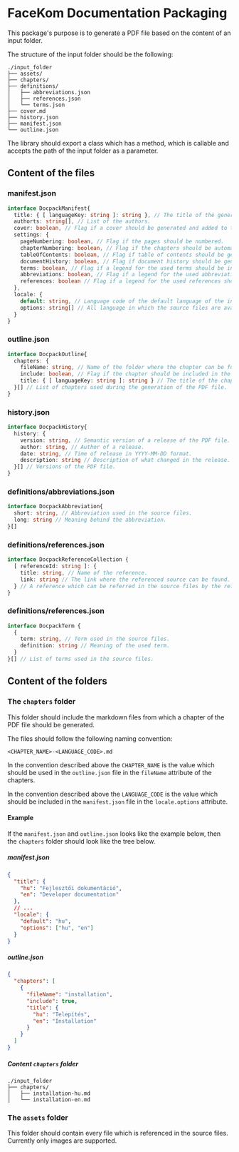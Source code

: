 FaceKom Documentation Packaging
===============================
This package's purpose is to generate a PDF file based on the content of an input folder.

The structure of the input folder should be the following:
```
./input_folder
├── assets/
├── chapters/
├── definitions/
│   ├── abbreviations.json
│   ├── references.json
│   └── terms.json
├── cover.md
├── history.json
├── manifest.json
└── outline.json
```

The library should export a class which has a method, which is callable and accepts the path of the input folder as a parameter.

## Content of the files
### manifest.json
```ts
interface DocpackManifest{
  title: { [ languageKey: string ]: string }, // The title of the generated PDF in different languages.
  authorts: string[], // List of the authors.
  cover: boolean, // Flag if a cover should be generated and added to the beginning of the generated PDF file.
  settings: {
    pageNumbering: boolean, // Flag if the pages should be numbered.
    chapterNumbering: boolean, // Flag if the chapters should be automatically numbered.
    tableOfContents: boolean, // Flag if table of contents should be generated to the beginning of the generated PDF file. It should be right after the cover page or the document history if it is included in the generated PDF file.
    documentHistory: boolean, // Flag if document history should be generated to the beginning of the generated PDF file. It should be right after the cover page.
    terms: boolean, // Flag if a legend for the used terms should be included in the generated PDF file. If it should be included, it have to be generated based on the `definitions/terms.json` file.
    abbreviations: boolean, // Flag if a legend for the used abbreviations should be included in the generated PDF file. If it should be included, it have to be generated based on the `definitions/abbreviations.json` file.
    references: boolean // Flag if a legend for the used references should be included in the generated PDF file. If it should be included, it have to be generated based on the `definitions/references.json` file.
  },
  locale: {
    default: string, // Language code of the default language of the input files.
    options: string[] // All language in which the source files are available and the PDFs will be generated.
  }
}
```

### outline.json
```ts
interface DocpackOutline{
  chapters: {
    fileName: string, // Name of the folder where the chapter can be found.
    include: boolean, // Flag if the chapter should be included in the generated PDF file or not.
    title: { [ languageKey: string ]: string } // The title of the chapter in different languages.
  }[] // List of chapters used during the generation of the PDF file.
}
```

### history.json
```ts
interface DocpackHistory{
  history: {
    version: string, // Semantic version of a release of the PDF file.
    author: string, // Author of a release.
    date: string, // Time of release in YYYY-MM-DD format.
    description: string // Description of what changed in the release.
  }[] // Versions of the PDF file.
}
```

### definitions/abbreviations.json
```ts
interface DocpackAbbreviation{
  short: string, // Abbreviation used in the source files.
  long: string // Meaning behind the abbreviation.
}[]
```

### definitions/references.json
```ts
interface DocpackReferenceCollection {
  [ referenceId: string ]: {
    title: string, // Name of the reference.
    link: string // The link where the referenced source can be found.
  } // A reference which can be referred in the source files by the referenceId.
}
```

### definitions/references.json
```ts
interface DocpackTerm {
  {
    term: string, // Term used in the source files.
    definition: string // Meaning of the used term.
  }
}[] // List of terms used in the source files.
```

## Content of the folders
### The `chapters` folder
This folder should include the markdown files from which a chapter of the PDF file should be generated.

The files should follow the following naming convention:
```
<CHAPTER_NAME>-<LANGUAGE_CODE>.md
```

In the convention described above the `CHAPTER_NAME` is the value which should be used in the `outline.json` file in the `fileName` attribute of the chapters.

In the convention described above the `LANGUAGE_CODE` is the value which should be included in the `manifest.json` file in the `locale.options` attribute.

#### Example
If the `manifest.json` and `outline.json` looks like the example below, then the `chapters` folder should look like the tree below.

##### manifest.json
```json
{
  "title": {
    "hu": "Fejlesztői dokumentáció",
    "en": "Developer documentation"
  },
  // ...
  "locale": {
    "default": "hu",
    "options": ["hu", "en"]
  }
}
```

##### outline.json
```json
{
  "chapters": [
    {
      "fileName": "installation",
      "include": true,
      "title": {
        "hu": "Telepítés",
        "en": "Installation"
      }
    }
  ]
}
```

##### Content `chapters` folder
```
./input_folder
├── chapters/
│   ├── installation-hu.md
│   └── installation-en.md
```

### The `assets` folder
This folder should contain every file which is referenced in the source files. Currently only images are supported.
